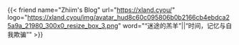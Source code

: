 # 

{{< friend name="Zhiim's Blog" url="https://xland.cyou/" logo="https://xland.cyou/img/avatar_hud8c60c095806b0b2166cb4ebdca25a9a_21980_300x0_resize_box_3.png" word="“迷途的羔羊”||“时间，记忆与自我欺骗”" >}}
